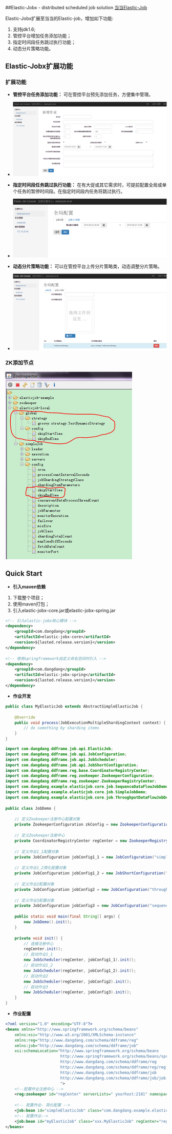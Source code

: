 ##Elastic-Jobx - distributed scheduled job solution
[当当Elastic-Job](https://github.com/dangdangdotcom/elastic-job) 

  Elastic-Jobx扩展至当当的Elastic-job，增加如下功能:
  1. 支持jdk1.6;
  2. 管控平台增加任务添加功能；
  3. 指定时间段任务跳过执行功能；
  4. 动态分片策略功能。

  


## Elastic-Jobx扩展功能

### 扩展功能

* **管控平台任务添加功能：** 可在管控平台预先添加任务，方便集中管理。
* ![任务添加功能](https://github.com/artoderk/elastic-jobx/blob/master/elastic-jobx-doc/content/img/console_F01.png)

* **指定时间段任务跳过执行功能：** 在有大促或其它需求时，可提前配置全局或单个任务的暂停时间段。在指定时间段内任务将跳过执行。
* ![任务跳过执功能](https://github.com/artoderk/elastic-jobx/blob/master/elastic-jobx-doc/content/img/console_F02.png)

* **动态分片策略功能：** 可以在管控平台上传分片策略类，动态调整分片策略。
* ![任务跳过执功能](https://github.com/artoderk/elastic-jobx/blob/master/elastic-jobx-doc/content/img/console_F03.png)

### ZK添加节点
 ![ZK添加节点](https://github.com/artoderk/elastic-jobx/blob/master/elastic-jobx-doc/content/img/zk_01.png)
 
## Quick Start

* **引入maven依赖**

1. 下载整个项目；
2. 使用maven打包；
3. 引入elastic-jobx-core.jar或elastic-jobx-spring.jar

```xml
<!-- 引入elastic-jobx核心模块 -->
<dependency>
    <groupId>com.dangdang</groupId>
    <artifactId>elastic-jobx-core</artifactId>
    <version>${lasted.release.version}</version>
</dependency>

<!-- 使用springframework自定义命名空间时引入 -->
<dependency>
    <groupId>com.dangdang</groupId>
    <artifactId>elastic-jobx-spring</artifactId>
    <version>${lasted.release.version}</version>
</dependency>
```
* **作业开发**

```java
public class MyElasticJob extends AbstractSimpleElasticJob {
    
    @Override
    public void process(JobExecutionMultipleShardingContext context) {
        // do something by sharding items
    }
}
```
```java
import com.dangdang.ddframe.job.api.ElasticJob;
import com.dangdang.ddframe.job.api.JobConfiguration;
import com.dangdang.ddframe.job.api.JobScheduler;
import com.dangdang.ddframe.job.api.JobShortConfiguration;
import com.dangdang.ddframe.reg.base.CoordinatorRegistryCenter;
import com.dangdang.ddframe.reg.zookeeper.ZookeeperConfiguration;
import com.dangdang.ddframe.reg.zookeeper.ZookeeperRegistryCenter;
import com.dangdang.example.elasticjob.core.job.SequenceDataFlowJobDemo;
import com.dangdang.example.elasticjob.core.job.SimpleJobDemo;
import com.dangdang.example.elasticjob.core.job.ThroughputDataFlowJobDemo;

public class JobDemo {
    
    // 定义Zookeeper注册中心配置对象
    private ZookeeperConfiguration zkConfig = new ZookeeperConfiguration("localhost:2181", "elasticjob-local", 1000, 3000, 3);
    
    // 定义Zookeeper注册中心
    private CoordinatorRegistryCenter regCenter = new ZookeeperRegistryCenter(zkConfig);
    
    // 定义作业1_1配置对象
    private JobConfiguration jobConfig1_1 = new JobConfiguration("simpleJob", (Class<? extends ElasticJob>) SimpleJobDemo.class, 1, "0/5 * * * * ?");
    
    // 定义作业1_2简化配置对象
    private JobConfiguration jobConfig1_2 = new JobShortConfiguration("myElasticJob", (Class<? extends ElasticJob>) MyElasticJob.class);
    
    // 定义作业2配置对象
    private JobConfiguration jobConfig2 = new JobConfiguration("throughputDataFlowJob", ThroughputDataFlowJobDemo.class, 1, "0/5 * * * * ?");
    
    // 定义作业3配置对象
    private JobConfiguration jobConfig3 = new JobConfiguration("sequenceDataFlowJob", SequenceDataFlowJobDemo.class, 10, "0/5 * * * * ?");
    
    public static void main(final String[] args) {
        new JobDemo().init();
    }
    
    private void init() {
        // 连接注册中心
        regCenter.init();
        // 启动作业1_1
        new JobScheduler(regCenter, jobConfig1_1).init();
        // 启动作业1_2
        new JobScheduler(regCenter, jobConfig1_2).init();
        // 启动作业2
        new JobScheduler(regCenter, jobConfig2).init();
        // 启动作业3
        new JobScheduler(regCenter, jobConfig3).init();
    }
}
```

* **作业配置**

```xml
<?xml version="1.0" encoding="UTF-8"?>
<beans xmlns="http://www.springframework.org/schema/beans"
    xmlns:xsi="http://www.w3.org/2001/XMLSchema-instance"
    xmlns:reg="http://www.dangdang.com/schema/ddframe/reg"
    xmlns:job="http://www.dangdang.com/schema/ddframe/job"
    xsi:schemaLocation="http://www.springframework.org/schema/beans
                        http://www.springframework.org/schema/beans/spring-beans.xsd
                        http://www.dangdang.com/schema/ddframe/reg
                        http://www.dangdang.com/schema/ddframe/reg/reg.xsd
                        http://www.dangdang.com/schema/ddframe/job
                        http://www.dangdang.com/schema/ddframe/job/job.xsd
                        ">
    <!--配置作业注册中心 -->
    <reg:zookeeper id="regCenter" serverLists=" yourhost:2181" namespace="dd-job" baseSleepTimeMilliseconds="1000" maxSleepTimeMilliseconds="3000" maxRetries="3" />

    <!-- 配置作业- 简化配置 -->
    <job:bean id="simpleElasticJob" class="com.dangdang.example.elasticjob.spring.job.SimpleJobDemo" regCenter="regCenter" />
    <!-- 配置作业-->
    <job:bean id="myElasticJob" class="xxx.MyElasticJob" regCenter="regCenter" cron="0/10 * * * * ?"   shardingTotalCount="3" shardingItemParameters="0=A,1=B,2=C" />
</beans>
```
